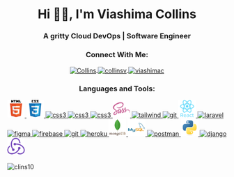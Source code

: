 <h1 align="center">Hi 👋👋, I'm Viashima Collins </h1>
<h3 align="center">A gritty Cloud DevOps | Software Engineer</h3>


<h3 align="center">Connect With Me:</h3>
<p align="center">

  <a href="https://twitter.com/CollinsViashima" target="blank">
    <img align="center" src="https://upload.wikimedia.org/wikipedia/commons/thumb/4/4f/Twitter-logo.svg/2491px-Twitter-logo.svg.png" alt="Collins" height="30" width="40"/>
  </a>

  <a href="https://linkedin.com/in/collinsv" target="blank">
    <img align="center" src="https://www.logo.wine/a/logo/LinkedIn/LinkedIn-Icon-Logo.wine.svg" alt="collinsv" height="40" width="50"/>
  </a>

  <a href="https://fb.com/viashimac" target="blank">
    <img align="center" src="https://i.pinimg.com/564x/b3/26/b5/b326b5f8d23cd1e0f18df4c9265416f7--facebook-icon-negative-feedback.jpg" alt="viashimac" height="50" width="50"/>
  </a>
</p>

<h3 align="center">Languages and Tools:</h3>
<p align="left"> <a href="https://angular.io" target="_blank" rel="noreferrer"> 
  <a href="https://www.w3.org/html/" target="_blank" rel="noreferrer"> 
    <img src="https://raw.githubusercontent.com/devicons/devicon/master/icons/html5/html5-original-wordmark.svg" alt="html5" width="40" height="40"/> 
  </a>

  <a href="https://www.w3schools.com/css/" target="_blank" rel="noreferrer">
   <img src="https://raw.githubusercontent.com/devicons/devicon/master/icons/css3/css3-original-wordmark.svg" alt="css3" width="40" height="40"/> 
  </a>

  <a href="https://getbootstrap.com/" target="_blank" rel="noreferrer">
    <img src="https://getbootstrap.com/docs/5.2/assets/brand/bootstrap-logo-shadow.png" alt="css3" 
    width="40" height="40"/> 
  </a>

  <a href="https://chakra-ui.com/" target="_blank" rel="noreferrer">
   <img src="https://img.stackshare.io/service/12421/rzylUjaf_400x400.jpg" alt="css3" 
   width="40" height="40"/> 
  </a>

  <a href="https://mui.com/" target="_blank" rel="noreferrer">
   <img src="https://v4.material-ui.com/static/logo.png" alt="css3" 
   width="40" height="40"/> 
  </a>

  <a href="https://sass-lang.com" target="_blank" rel="noreferrer"> 
    <img src="https://raw.githubusercontent.com/devicons/devicon/master/icons/sass/sass-original.svg" alt="sass" 
    width="40" height="40"/> 
  </a>

  <a href="https://tailwindcss.com/" target="_blank" rel="noreferrer"> 
   <img src="https://www.vectorlogo.zone/logos/tailwindcss/tailwindcss-icon.svg" alt="tailwind" width="40" height="40"/> 
  </a> 


  <a href="https://www.javascript.com/" target="_blank" rel="noreferrer"> 
    <img src="https://upload.wikimedia.org/wikipedia/commons/thumb/9/99/Unofficial_JavaScript_logo_2.svg/480px-Unofficial_JavaScript_logo_2.svg.png" alt="git" width="40" height="40"/>
 </a> 
  
  <a href="https://reactjs.org/" target="_blank" rel="noreferrer"> 
    <img src="https://raw.githubusercontent.com/devicons/devicon/master/icons/react/react-original-wordmark.svg" alt="react" width="40" height="40"/> 
  </a>

  <a href="https://laravel.com/" target="_blank" rel="noreferrer">
    <img src="https://upload.wikimedia.org/wikipedia/commons/thumb/9/9a/Laravel.svg/1969px-Laravel.svg.png" 
    alt="laravel" width="40" height="40"/> 
  </a>

  <a href="https://www.figma.com/" target="_blank" rel="noreferrer"> 
    <img src="https://www.vectorlogo.zone/logos/figma/figma-icon.svg" alt="figma" width="40" height="40"/> 
  </a>

  <a href="https://firebase.google.com/" target="_blank" rel="noreferrer">
   <img src="https://www.vectorlogo.zone/logos/firebase/firebase-icon.svg" alt="firebase" width="40" height="40"/> 
  </a> 
    
 <a href="https://git-scm.com/" target="_blank" rel="noreferrer"> 
    <img src="https://www.vectorlogo.zone/logos/git-scm/git-scm-icon.svg" alt="git" width="40" height="40"/>
  </a> 

 <a href="https://heroku.com" target="_blank" rel="noreferrer">
   <img src="https://www.vectorlogo.zone/logos/heroku/heroku-icon.svg" alt="heroku" width="40" height="40"/>
  </a>

  <a href="https://www.mongodb.com/" target="_blank" rel="noreferrer"> 
    <img src="https://raw.githubusercontent.com/devicons/devicon/master/icons/mongodb/mongodb-original-wordmark.svg" alt="mongodb" width="40" height="40"/> 
  </a> 

  <a href="https://www.mysql.com/" target="_blank" rel="noreferrer">
    <img src="https://raw.githubusercontent.com/devicons/devicon/master/icons/mysql/mysql-original-wordmark.svg" alt="mysql" width="40" height="40"/> 
  </a>


 <a href="https://postman.com" target="_blank" rel="noreferrer">
    <img src="https://www.vectorlogo.zone/logos/getpostman/getpostman-icon.svg" alt="postman" width="40" height="40"/> 
  </a>

  <a href="https://www.python.org" target="_blank" rel="noreferrer"> 
    <img src="https://raw.githubusercontent.com/devicons/devicon/master/icons/python/python-original.svg" alt="python" width="40" height="40"/>
  </a>
  <a href="https://www.djangoproject.com" target="_blank" rel="noreferrer">
    <img src="https://cdn.worldvectorlogo.com/logos/django.svg" alt="django" width="40" height="40"/>
  </a>

 <a href="https://redux.js.org" target="_blank" rel="noreferrer">
    <img src="https://raw.githubusercontent.com/devicons/devicon/master/icons/redux/redux-original.svg" alt="redux" width="40" height="40"/>
  </a>
</p>

<p><img align="center" src="https://github-readme-streak-stats.herokuapp.com/?user=clins10&" alt="clins10" /></p>
